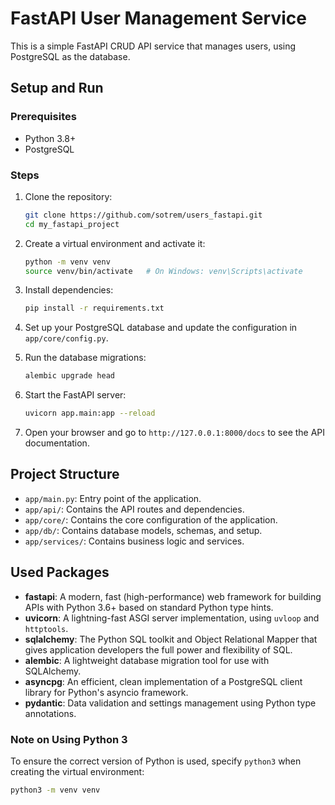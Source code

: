 # FastAPI User Management Service

This is a simple FastAPI CRUD API service that manages users, using PostgreSQL as the database.

## Setup and Run

### Prerequisites

- Python 3.8+
- PostgreSQL

### Steps

1. Clone the repository:
    ```bash
    git clone https://github.com/sotrem/users_fastapi.git
    cd my_fastapi_project
    ```

2. Create a virtual environment and activate it:
    ```bash
    python -m venv venv
    source venv/bin/activate   # On Windows: venv\Scripts\activate
    ```

3. Install dependencies:
    ```bash
    pip install -r requirements.txt
    ```

4. Set up your PostgreSQL database and update the configuration in `app/core/config.py`.

5. Run the database migrations:
    ```bash
    alembic upgrade head
    ```

6. Start the FastAPI server:
    ```bash
    uvicorn app.main:app --reload
    ```

7. Open your browser and go to `http://127.0.0.1:8000/docs` to see the API documentation.

## Project Structure

- `app/main.py`: Entry point of the application.
- `app/api/`: Contains the API routes and dependencies.
- `app/core/`: Contains the core configuration of the application.
- `app/db/`: Contains database models, schemas, and setup.
- `app/services/`: Contains business logic and services.

## Used Packages

- **fastapi**: A modern, fast (high-performance) web framework for building APIs with Python 3.6+ based on standard Python type hints.
- **uvicorn**: A lightning-fast ASGI server implementation, using `uvloop` and `httptools`.
- **sqlalchemy**: The Python SQL toolkit and Object Relational Mapper that gives application developers the full power and flexibility of SQL.
- **alembic**: A lightweight database migration tool for use with SQLAlchemy.
- **asyncpg**: An efficient, clean implementation of a PostgreSQL client library for Python's asyncio framework.
- **pydantic**: Data validation and settings management using Python type annotations.

### Note on Using Python 3

To ensure the correct version of Python is used, specify `python3` when creating the virtual environment:

```bash
python3 -m venv venv
```
